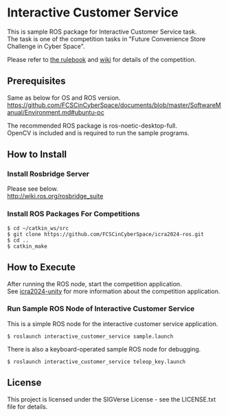# Interactive Customer Service

This is sample ROS package for Interactive Customer Service task.  
The task is one of the competition tasks in "Future Convenience Store Challenge in Cyber Space".

Please refer to [the rulebook](https://github.com/FCSCinCyberSpace/documents) and [wiki](https://github.com/FCSCinCyberSpace/icra2024-unity/wiki) for details of the competition.


## Prerequisites

Same as below for OS and ROS version.  
https://github.com/FCSCinCyberSpace/documents/blob/master/SoftwareManual/Environment.md#ubuntu-pc

The recommended ROS package is ros-noetic-desktop-full.  
OpenCV is included and is required to run the sample programs.

## How to Install

### Install Rosbridge Server

Please see below.  
http://wiki.ros.org/rosbridge_suite

### Install ROS Packages For Competitions

```bash:
$ cd ~/catkin_ws/src
$ git clone https://github.com/FCSCinCyberSpace/icra2024-ros.git
$ cd ..
$ catkin_make
```

## How to Execute

After running the ROS node, start the competition application.  
See [icra2024-unity](https://github.com/FCSCinCyberSpace/icra2024-unity) for more information about the competition application.

### Run Sample ROS Node of Interactive Customer Service

This is a simple ROS node for the interactive customer service application.

```bash:
$ roslaunch interactive_customer_service sample.launch
```

There is also a keyboard-operated sample ROS node for debugging.

```bash:
$ roslaunch interactive_customer_service teleop_key.launch 
```

## License

This project is licensed under the SIGVerse License - see the LICENSE.txt file for details.
